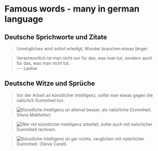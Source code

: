 # Famous words - many in german language

## Deutsche Sprichworte und Zitate

> Unmögliches wird sofort erledigt, Wunder brauchen etwas länger

> Verantwortlich ist man nicht nur für das, was man tut, sondern auch für das, was man nicht tut.  
> ---  Laotse

## Deutsche Witze und Sprüche

> Vor der Arbeit an künstlicher Intelligenz, sollte man etwas gegen die natürlich Dummheit tun. 

> ![Künstliche Intelligenz ist allemal besser, als natürliche Dummheit. (Hans Matthöfer)](https://cdnext.funpot.net/bild/funpot0000343148/ef/Kuenstliche_Intelligenz.jpg "Künstliche Intelligenz ist allemal besser, als natürliche Dummheit. (Hans Matthöfer)")

> ![Wer mit künstlicher Intelligenz arbeitet, sollte auch mit natürlicher Dummheit rechnen.](https://cdnext.funpot.net/bild/ea79d00688bac4ba/1b/Wer_mit_kuenstlicher_Intelligenz.jpg "Wer mit künstlicher Intelligenz arbeitet, sollte auch mit natürlicher Dummheit rechnen.")

> ![Künstliche Intelligenz ist gar nichts, verglichen mit natürlicher Dummheit. (Steve Carell)](https://cdnext.funpot.net/bild/3fd8925746457dc5/a7/Kuenstliche_Intelligenz.jpg "Künstliche Intelligenz ist gar nichts, verglichen mit natürlicher Dummheit. (Steve Carell)")

